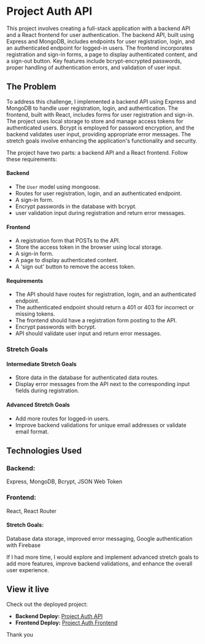 # Project Auth API

This project involves creating a full-stack application with a backend API and a React frontend for user authentication. The backend API, built using Express and MongoDB, includes endpoints for user registration, login, and an authenticated endpoint for logged-in users. The frontend incorporates registration and sign-in forms, a page to display authenticated content, and a sign-out button. Key features include bcrypt-encrypted passwords, proper handling of authentication errors, and validation of user input.

## The Problem

To address this challenge, I implemented a backend API using Express and MongoDB to handle user registration, login, and authentication. The frontend, built with React, includes forms for user registration and sign-in. The project uses local storage to store and manage access tokens for authenticated users. Bcrypt is employed for password encryption, and the backend validates user input, providing appropriate error messages. The stretch goals involve enhancing the application's functionality and security.

The project have two parts: a backend API and a React frontend. Follow these requirements:

#### Backend

- The `User` model using mongoose.
- Routes for user registration, login, and an authenticated endpoint.
- A sign-in form.
- Encrypt passwords in the database with bcrypt.
- user validation input during registration and return error messages.

#### Frontend

- A registration form that POSTs to the API.
- Store the access token in the browser using local storage.
- A sign-in form.
- A page to display authenticated content.
- A 'sign out' button to remove the access token.

#### Requirements

- The API should have routes for registration, login, and an authenticated endpoint.
- The authenticated endpoint should return a 401 or 403 for incorrect or missing tokens.
- The frontend should have a registration form posting to the API.
- Encrypt passwords with bcrypt.
- API should validate user input and return error messages.

### Stretch Goals

#### Intermediate Stretch Goals

- Store data in the database for authenticated data routes.
- Display error messages from the API next to the corresponding input fields during registration.

#### Advanced Stretch Goals

- Add more routes for logged-in users.
- Improve backend validations for unique email addresses or validate email format.



## Technologies Used

### Backend: 
Express, MongoDB, Bcrypt, JSON Web Token

### Frontend: 
React, React Router

#### Stretch Goals: 
Database data storage, improved error messaging, Google authentication with Firebase

If I had more time, I would explore and implement advanced stretch goals to add more features, improve backend validations, and enhance the overall user experience.

## View it live

Check out the deployed project:

- **Backend Deploy:** [Project Auth API](https://project-auth-1.onrender.com/)
- **Frontend Deploy:** [Project Auth Frontend](https://6572f11d60878875620f10bf--steady-queijadas-17fe7d.netlify.app/home)

Thank you
